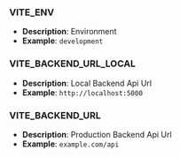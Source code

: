 ### VITE_ENV

- **Description**: Environment
- **Example**: `development`

### VITE_BACKEND_URL_LOCAL

- **Description**: Local Backend Api Url
- **Example**: `http://localhost:5000`

### VITE_BACKEND_URL

- **Description**: Production Backend Api Url
- **Example**: `example.com/api`
